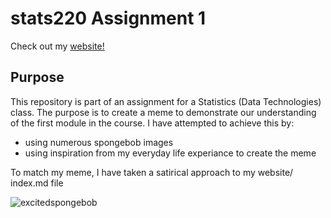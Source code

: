 # stats220 Assignment 1


Check out my [website!](https://sharleenk45.github.io/stats220/)

## Purpose
This repository is part of an assignment for a Statistics (Data Technologies) class. The purpose is to create a meme to demonstrate our understanding of the first module in the course.
I have attempted to achieve this by:

* using numerous spongebob images 
* using inspiration from my everyday life experiance to create the meme

To match my meme, I have taken a satirical approach to my website/ index.md file 

![excitedspongebob](https://media4.giphy.com/media/nDSlfqf0gn5g4/giphy.gif)


